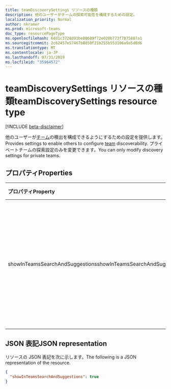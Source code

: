 ```yaml
---
title: teamDiscoverySettings リソースの種類
description: 他のユーザーがチームの探索可能性を構成するための設定。
localization_priority: Normal
author: nkramer
ms.prod: microsoft-teams
doc_type: resourcePageType
ms.openlocfilehash: 6dd1c3728d91be88689f72e020b773f7875807a1
ms.sourcegitcommit: 2c62457e57467b8d50f21b255b553106a9a5d8d6
ms.translationtype: MT
ms.contentlocale: ja-JP
ms.lasthandoff: 07/31/2019
ms.locfileid: "35964572"
---
```

# <a name="teamdiscoverysettings-resource-type"></a><span data-ttu-id="f62c9-103">teamDiscoverySettings リソースの種類</span><span class="sxs-lookup"><span data-stu-id="f62c9-103">teamDiscoverySettings resource type</span></span>

[!INCLUDE [beta-disclaimer](../../includes/beta-disclaimer.md)]

<span data-ttu-id="f62c9-104">他のユーザーが[チーム](team.md)の検出を構成できるようにするための設定を提供します。</span><span class="sxs-lookup"><span data-stu-id="f62c9-104">Provides settings to enable others to configure [team](team.md) discoverability.</span></span> <span data-ttu-id="f62c9-105">プライベートチームの探索設定のみを変更できます。</span><span class="sxs-lookup"><span data-stu-id="f62c9-105">You can only modify discovery settings for private teams.</span></span>

## <a name="properties"></a><span data-ttu-id="f62c9-106">プロパティ</span><span class="sxs-lookup"><span data-stu-id="f62c9-106">Properties</span></span>
| <span data-ttu-id="f62c9-107">プロパティ</span><span class="sxs-lookup"><span data-stu-id="f62c9-107">Property</span></span>     | <span data-ttu-id="f62c9-108">型</span><span class="sxs-lookup"><span data-stu-id="f62c9-108">Type</span></span>   |<span data-ttu-id="f62c9-109">説明</span><span class="sxs-lookup"><span data-stu-id="f62c9-109">Description</span></span>|
|:---------------|:--------|:----------|
|<span data-ttu-id="f62c9-110">showInTeamsSearchAndSuggestions</span><span class="sxs-lookup"><span data-stu-id="f62c9-110">showInTeamsSearchAndSuggestions</span></span>|<span data-ttu-id="f62c9-111">Boolean</span><span class="sxs-lookup"><span data-stu-id="f62c9-111">Boolean</span></span>|<span data-ttu-id="f62c9-112">True に設定されている場合、チームは、Teams クライアントからの検索と提案によって参照できます。</span><span class="sxs-lookup"><span data-stu-id="f62c9-112">If set to true, the team is visible via search and suggestions from the Teams client.</span></span>|

## <a name="json-representation"></a><span data-ttu-id="f62c9-113">JSON 表記</span><span class="sxs-lookup"><span data-stu-id="f62c9-113">JSON representation</span></span>

<span data-ttu-id="f62c9-114">リソースの JSON 表記を次に示します。</span><span class="sxs-lookup"><span data-stu-id="f62c9-114">The following is a JSON representation of the resource.</span></span>

<!-- {
  "blockType": "resource",
  "@odata.type": "microsoft.graph.teamDiscoverySettings"
}-->

```json
{
  "showInTeamsSearchAndSuggestions": true
}
```

<!-- uuid: f1d42106-0b3d-4930-9f19-d76f4e03b36b
2015-10-25 14:57:30 UTC -->
<!-- {
  "type": "#page.annotation",
  "description": "team's discoverySettings resource",
  "keywords": "",
  "section": "documentation",
  "tocPath": "",
  "suppressions": [
    "Error: /api-reference/beta/resources/teamdiscoverysettings.md:\r\n      Exception processing links.\r\n    System.ArgumentException: Link Definition was null. Link text: !INCLUDE [beta-disclaimer](../../includes/beta-disclaimer.md)\r\n      at ApiDoctor.Validation.DocFile.get_LinkDestinations()\r\n      at ApiDoctor.Validation.DocSet.ValidateLinks(Boolean includeWarnings, String[] relativePathForFiles, IssueLogger issues, Boolean requireFilenameCaseMatch, Boolean printOrphanedFiles)"
  ]
}-->
